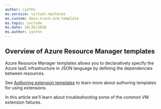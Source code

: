 ```yaml
---
author: cynthn
ms.service: virtual-machines
ms.custom: devx-track-arm-template
ms.topic: include
ms.date: 10/26/2018
ms.author: cynthn
---
```



## Overview of Azure Resource Manager templates
Azure Resource Manager templates allows you to declaratively specify the Azure IaaS infrastructure in JSON language by defining the dependencies between resources.

See  [Authoring extension templates](../articles/virtual-machines/windows/template-description.md?toc=%2fazure%2fvirtual-machines%2fwindows%2ftoc.json) to learn more about authoring templates for using extensions.

In this article we'll learn about troubleshooting some of the common VM extension failures.
